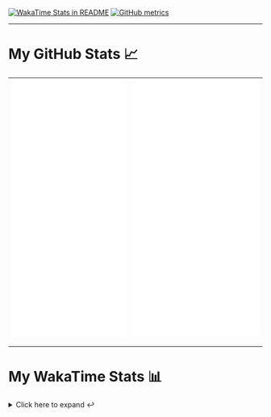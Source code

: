 [![WakaTime Stats in README](https://github.com/LOsioChico/LOsioChico/actions/workflows/waka.yml/badge.svg)](https://github.com/LOsioChico/LOsioChico/actions/workflows/waka.yml) [![GitHub metrics](https://github.com/LOsioChico/LOsioChico/actions/workflows/metrics.yml/badge.svg)](https://github.com/LOsioChico/LOsioChico/actions/workflows/metrics.yml)

---

# My GitHub Stats 📈

| ![](./assets/metrics.svg) | ![](./assets/metrics2.svg) |
| ------------------------- | -------------------------- |

---

# My WakaTime Stats 📊

<details>
<summary>Click here to expand ↩️</summary>
<br>

<!--START_SECTION:waka-->
![Code Time](http://img.shields.io/badge/Code%20Time-1%2C861%20hrs%201%20min-blue)

![Lines of code](https://img.shields.io/badge/From%20Hello%20World%20I%27ve%20Written-358.7%20thousand%20lines%20of%20code-blue)

**🐱 My GitHub Data** 

> 📦 606.3 kB Used in GitHub's Storage 
 > 
> 🏆 1,533 Contributions in the Year 2024
 > 
> 🚫 Not Opted to Hire
 > 
> 📜 24 Public Repositories 
 > 
> 🔑 30 Private Repositories 
 > 
**I'm a Night 🦉** 

```text
🌞 Morning                591 commits         ████░░░░░░░░░░░░░░░░░░░░░   14.01 % 
🌆 Daytime                1288 commits        ████████░░░░░░░░░░░░░░░░░   30.53 % 
🌃 Evening                1449 commits        █████████░░░░░░░░░░░░░░░░   34.34 % 
🌙 Night                  891 commits         █████░░░░░░░░░░░░░░░░░░░░   21.12 % 
```
📅 **I'm Most Productive on Thursday** 

```text
Monday                   586 commits         ███░░░░░░░░░░░░░░░░░░░░░░   13.89 % 
Tuesday                  645 commits         ████░░░░░░░░░░░░░░░░░░░░░   15.29 % 
Wednesday                479 commits         ███░░░░░░░░░░░░░░░░░░░░░░   11.35 % 
Thursday                 755 commits         ████░░░░░░░░░░░░░░░░░░░░░   17.90 % 
Friday                   643 commits         ████░░░░░░░░░░░░░░░░░░░░░   15.24 % 
Saturday                 738 commits         ████░░░░░░░░░░░░░░░░░░░░░   17.49 % 
Sunday                   373 commits         ██░░░░░░░░░░░░░░░░░░░░░░░   08.84 % 
```


📊 **This Week I Spent My Time On** 

```text
💬 Programming Languages: 
Scala                    12 hrs 2 mins       ██████████████░░░░░░░░░░░   57.78 % 
HTML                     5 hrs 6 mins        ██████░░░░░░░░░░░░░░░░░░░   24.48 % 
TypeScript               1 hr 36 mins        ██░░░░░░░░░░░░░░░░░░░░░░░   07.74 % 
Other                    1 hr 12 mins        █░░░░░░░░░░░░░░░░░░░░░░░░   05.77 % 
TOML                     17 mins             ░░░░░░░░░░░░░░░░░░░░░░░░░   01.37 % 
```

**I Mostly Code in TypeScript** 

```text
TypeScript               30 repos            █████████████░░░░░░░░░░░░   52.63 % 
Scala                    7 repos             ███░░░░░░░░░░░░░░░░░░░░░░   12.28 % 
CSS                      5 repos             ██░░░░░░░░░░░░░░░░░░░░░░░   08.77 % 
Python                   3 repos             █░░░░░░░░░░░░░░░░░░░░░░░░   05.26 % 
Java                     2 repos             █░░░░░░░░░░░░░░░░░░░░░░░░   03.51 % 
```




 Last Updated on 19/11/2024 01:04:42 UTC
<!--END_SECTION:waka-->

## </details>
